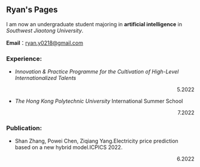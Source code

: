 ## Ryan's Pages

I am now an undergraduate student majoring in **artificial intelligence** in *Southwest Jiaotong University*.

**Email**：ryan.y0218@gmail.com

### Experience:
- *Innovation & Practice Programme for the Cultivation of High-Level Internationalized Talents*    
     <p align="right">5.2022<p>
- *The Hong Kong Polytechnic University* International Summer School
     <p align="right">7.2022<p>
 
### Publication:
- Shan Zhang, Powei Chen, Ziqiang Yang.Electricity price prediction based on a new hybrid model.ICPICS 2022.
<p align="right">6.2022</p>
